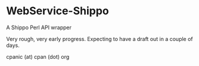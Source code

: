 # WebService-Shippo
A Shippo Perl API wrapper

Very rough, very early progress. Expecting to have a draft out in a couple of
days.

cpanic (at) cpan (dot) org
